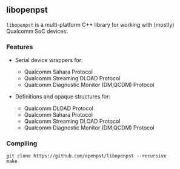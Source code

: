 ## libopenpst
`libopenpst` is a multi-platform C++ library for working with (mostly) Qualcomm SoC devices.

### Features

   - Serial device wrappers for:
   		- Qualcomm Sahara Protocol
   		- Qualcomm Streaming DLOAD Protocol
   		- Qualcomm Diagnostic Monitor (DM,QCDM) Protocol
   		
   - Definitions and opaque structures for:
   		- Qualcomm DLOAD Protocol
   		- Qualcomm Sahara Protocol
   		- Qualcomm Streaming DLOAD Protocol
   		- Qualcomm Diagnostic Monitor (DM,QCDM) Protocol

### Compiling

    git clone https://github.com/openpst/libopenpst --recursive
    make

